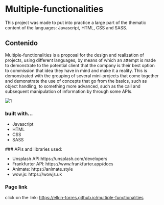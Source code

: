 # Multiple-functionalities
This project was made to put into practice a large part of the thematic content of the languages: Javascript, HTML, CSS and SASS.
## Contenido
Multiple-functionalities is a proposal for the design and realization of projects, using different languages, by means of which an attempt is made to demonstrate to the potential client that the company is their best option to commission that idea they have in mind and make it a reality. This is demonstrated with the grouping of several mini-projects that come together and demonstrate the use of concepts that go from the basics, such as object handling, to something more advanced, such as the call and subsequent manipulation of information by through some APIs.

![1](https://github.com/Elkin-Torres/multiple-functionalities/assets/110268931/03446b16-20c7-428d-bcbf-fbbfc813283c)


### built with...
<ul>
  <li>Javascript</li>
  <li>HTML</li>
  <li>CSS</li>
  <li>SASS</li>
</ul>
### APIs and libraries used:
<ul>
  <li>Unsplash API:https://unsplash.com/developers</li>
  <li>Frankfurter API: https://www.frankfurter.app/docs</li>
  <li>Animate: https://animate.style</li>
  <li>wow.js: https://wowjs.uk</li>
</ul>

### Page link
click on the link: https://elkin-torres.github.io/multiple-functionalities




